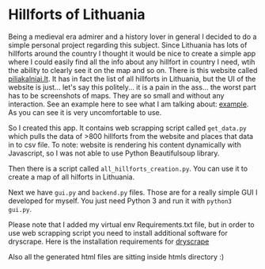 # Hillforts of Lithuania

Being a medieval era admirer and a history lover in general I decided to do a simple personal project regarding this subject. Since Lithuania has lots of
hillforts around the country I thought it would be nice to create a simple app where I could easily find all the info about any hillfort in country I need, wtih the
ability to clearly see it on the map and so on. There is this website called [piliakalniai.lt](http://www.piliakalniai.lt/about_hillforts.php). It has in fact the list
of all hillforts in Lithuania, but the UI of the website is just... let's say this politely... it is a pain in the ass... the worst part has to be screenshots of maps.
They are so small and without any interaction. See an example here to see what I am talking about: [example](http://www.piliakalniai.lt/piliakalnis.php?piliakalnis_id=110).
As you can see it is very uncomfortable to use.

So I created this app. It contains web scrapping script called `get_data.py` which pulls
the data of >800 hillforts from the website and places that data in to csv file.
To note: website is rendering his content dynamically with Javascript, so I was not able to use Python Beautifulsoup library.

Then there is a script called `all_hillforts_creation.py`. You can use it to create a map of all hilforts in Lithuania.

Next we have `gui.py` and `backend.py` files. Those are for a really simple GUI I developed for myself. You just need
Python 3 and run it with `python3 gui.py`.

Please note that I added my virtual env Requirements.txt file, but in order to use web scrapping script you need to
install additional software for dryscrape. Here is the installation requirements for [dryscrape](http://dryscrape.readthedocs.io/en/latest/installation.html)

Also all the generated html files are sitting inside htmls directory :)

